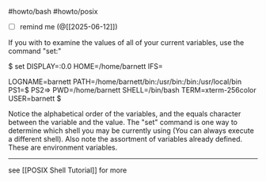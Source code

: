 #howto/bash #howto/posix

- [ ] remind me (@[[2025-06-12]])

If you with to examine the values of all of your current variables, use the command "set:"

$ set
DISPLAY=:0.0
HOME=/home/barnett
IFS=

LOGNAME=barnett
PATH=/home/barnett/bin:/usr/bin:/bin:/usr/local/bin
PS1=$
PS2=>
PWD=/home/barnett
SHELL=/bin/bash
TERM=xterm-256color
USER=barnett
$

Notice the alphabetical order of the variables, and the equals character between the variable and the value. The "set" command is one way to determine which shell you may be currently using (You can always execute a different shell). Also note the assortment of variables already defined. These are environment variables.

___
see [[POSIX Shell Tutorial]] for more